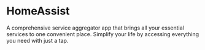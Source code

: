 # HomeAssist

A comprehensive service aggregator app that brings all your essential services to one convenient place. Simplify your life by accessing everything you need with just a tap.

